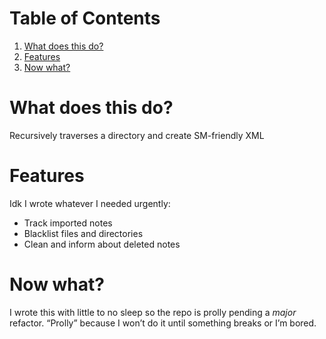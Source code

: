 
# Table of Contents

1.  [What does this do?](#org3cf323f)
2.  [Features](#org104bcb8)
3.  [Now what?](#org173c6df)



<a id="org3cf323f"></a>

# What does this do?

Recursively traverses a directory and create SM-friendly XML


<a id="org104bcb8"></a>

# Features

Idk I wrote whatever I needed urgently:

-   Track imported notes
-   Blacklist files and directories
-   Clean and inform about deleted notes


<a id="org173c6df"></a>

# Now what?

I wrote this with little to no sleep so the repo is prolly pending a *major* refactor. &ldquo;Prolly&rdquo; because I won&rsquo;t do it until something breaks or I&rsquo;m bored.


